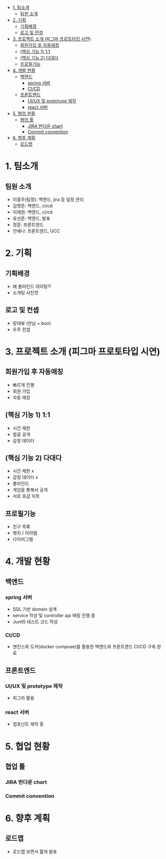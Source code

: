 - [1. 팀소개](#1-팀소개)
  - [팀원 소개](#팀원-소개)
- [2. 기획](#2-기획)
  - [기획배경](#기획배경)
  - [로고 및 컨셉](#로고-및-컨셉)
- [3. 프로젝트 소개 (피그마 프로토타입 시연)](#3-프로젝트-소개-피그마-프로토타입-시연)
  - [회원가입 후 자동매칭](#회원가입-후-자동매칭)
  - [(핵심 기능 1) 1:1](#핵심-기능-1-11)
  - [(핵심 기능 2) 다대다](#핵심-기능-2-다대다)
  - [프로필기능](#프로필기능)
- [4. 개발 현황](#4-개발-현황)
  - [백엔드](#백엔드)
    - [spring 서버](#spring-서버)
    - [CI/CD](#cicd)
  - [프론트엔드](#프론트엔드)
    - [UI/UX 및 prototype 제작](#uiux-및-prototype-제작)
    - [react 서버](#react-서버)
- [5. 협업 현황](#5-협업-현황)
  - [협업 툴](#협업-툴)
    - [JIRA 번다운 chart](#jira-번다운-chart)
    - [Commit convention](#commit-convention)
- [6. 향후 계획](#6-향후-계획)
  - [로드맵](#로드맵)


# 1. 팀소개

## 팀원 소개

- 이홍주(팀장): 백엔드, jira 등 일정 관리
- 김명준: 백앤드, ci/cd
- 이재원: 백엔드, ci/cd
- 유선준: 백엔드, 발표
- 정훈: 프론트엔드
- 안예나: 프론트엔드, UCC

# 2. 기획

## 기획배경

- 왜 블라인드 데이팅?!
- 소개팅 사진컷

## 로고 및 컨셉

- 랑데뷰 (만남 + boo)
- 우주 컨셉

# 3. 프로젝트 소개 (피그마 프로토타입 시연)

## 회원가입 후 자동매칭

- 빠르게 진행
- 회원 가입
- 자동 매칭

## (핵심 기능 1) 1:1

- 시간 제한
- 얼굴 공개
- 감정 데이터

## (핵심 기능 2) 다대다

- 시간 제한 x
- 감정 데이터 x
- 블라인드
- 게임을 통해서 공개
- 서로 호감 지목

## 프로필기능

- 친구 목록
- 뱃지 / 아이템
- 다이어그램

# 4. 개발 현황

## 백엔드

### spring 서버

- SQL 기반 domain 설계
- service 작성 및 controller api 매핑 진행 중
- Junit5 테스트 코드 작성

### CI/CD

- 젠킨스와 도커(docker compose)를 활용한 백엔드와 프론트엔드 CI/CD 구축 완료

## 프론트엔드

### UI/UX 및 prototype 제작

- 피그마 활용 

### react 서버

- 컴포넌트 제작 중 

# 5. 협업 현황

## 협업 툴

### JIRA 번다운 chart
### Commit convention

# 6. 향후 계획

## 로드맵

- 로드맵 보면서 짧게 발표

